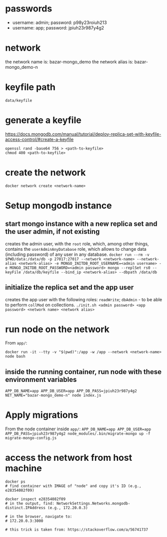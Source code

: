 # passwords
* username: admin; password: p98y23roiuh213
* username: app; password: jpiuh23r987y4g2

# network
the network name is: bazar-mongo_demo
the network alias is: bazar-mongo_demo-n

# keyfile path
`data/keyfile`

# generate a keyfile
https://docs.mongodb.com/manual/tutorial/deploy-replica-set-with-keyfile-access-control/#create-a-keyfile
```
openssl rand -base64 756 > <path-to-keyfile>
chmod 400 <path-to-keyfile>
```

# create the network
`docker network create <network-name>`

# Setup mongodb instance
## start mongo instance with a new replica set and the user admin, if not existing
creates the admin user, with the `root` role, which, among other things, contains the `userAdminAnyDatabase` role, which allows to change data (including password) of any user in any database.
`docker run --rm -v $PWD/data:/data/db -p 27017:27017 --network <network-name> --network-alias <network-alias> -e MONGO_INITDB_ROOT_USERNAME=<admin username> -e MONGO_INITDB_ROOT_PASSWORD=<admin password> mongo --replSet rs0 --keyFile /data/db/keyfile --bind_ip <network-alias> --dbpath /data/db`

## initialize the replica set and the app user
creates the app user with the following roles:
`readWrite`; `dbAdmin` - to be able to perform `collMod` on collections.
`./init.sh <admin password> <app password> <network name> <network alias>`

# run node on the network
From `app/`:
```
docker run -it --tty -v "$(pwd)":/app -w /app --network <network-name> node bash
```
## inside the running container, run node with these environment variables
`APP_DB_NAME=app APP_DB_USER=app APP_DB_PASS=jpiuh23r987y4g2 NET_NAME="bazar-mongo_demo-n" node index.js`

# Apply migrations
From the node container inside `app/`:
`APP_DB_NAME=app APP_DB_USER=app APP_DB_PASS=jpiuh23r987y4g2 node_modules/.bin/migrate-mongo up -f migrate-mongo-config.js`

<!-- ## es5 modules
With the `type: module` in `package.json`, `migrate-mongo` can't import the config file when it's `.js`: it has to be `.cjs`; yet neither can it find the default config file when it's `.cjs`; so I have to use the `-f` option, e.g.: `migrate-mongo status -f migrate-mongo-config.cjs`.
`APP_DB_NAME=app APP_DB_USER=app APP_DB_PASS=jpiuh23r987y4g2 node_modules/.bin/migrate-mongo status -f migrate-mongo-config.cjs` -->

# access the network from host machine
```
docker ps
# find container with IMAGE of "node" and copy it's ID (e.g., e28354082f09)

docker inspect e28354082f09
# in the output, find: NetworkSettings.Networks.mongodb-distinct.IPAddress (e.g., 172.20.0.3)

# in the browser, navigate to:
# 172.20.0.3:3000

# this trick is taken from: https://stackoverflow.com/a/56741737
```
